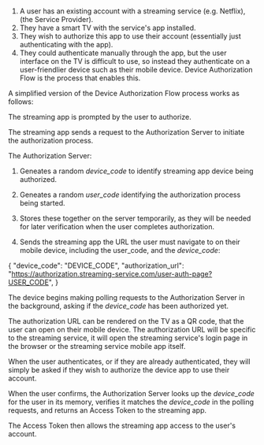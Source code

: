 
###
1. A user has an existing account with a streaming service (e.g. Netflix), (the Service Provider).
2. They have a smart TV with the service's app installed.
3. They wish to authorize this app to use their account (essentially just authenticating with the app).
4. They could authenticate manually through the app, but the user interface on the TV is difficult to use, so instead they authenticate on a user-friendlier device such as their mobile device. Device Authorization Flow is the process that enables this.

A simplified version of the Device Authorization Flow process works as follows:

The streaming app is prompted by the user to authorize.

The streaming app sends a request to the Authorization Server to initiate the authorization process.

The Authorization Server:

1) Geneates a random *device_code* to identify streaming app device being authorized.

2) Geneates a random *user_code* identifying the authorization process being started.

3) Stores these together on the server temporarily, as they will be needed for later verification when the user completes authorization.

4) Sends the streaming app the URL the user must navigate to on their mobile device, including the user_code, and the *device_code*:

{
  "device_code": "DEVICE_CODE",
  "authorization_url": "https://authorization.streaming-service.com/user-auth-page?USER_CODE",
}


The device begins making polling requests to the Authorization Server in the background, asking if the *device_code* has been authorized yet. 


The authorization URL can be rendered on the TV as a QR code, that the user can open on their mobile device. The authorization URL will be specific to the streaming service, it will open the streaming service's login page in the browser or the streaming service mobile app itself.

When the user authenticates, or if they are already authenticated, they will simply be asked if they wish to authorize the device app to use their account.

When the user confirms, the Authorization Server looks up the *device_code* for the user in its memory, verifies it matches the *device_code* in the polling requests, and returns an Access Token to the streaming app. 

The Access Token then allows the streaming app access to the user's account.



